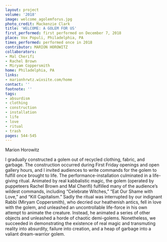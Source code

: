 ```yaml
---
layout: project
volume: '2018'
image: welcome_agolemforus.jpg
photo_credit: Mackenzie Clark
title: 'WELCOME: A GOLEM FOR US'
first_performed: first performed on December 7, 2018
place: Vox Populi, Philadelphia, PA
times_performed: performed once in 2018
contributor: MARION HOROWITZ
collaborators:
- Mal Cherifi
- Rachel Brown
- Miryam Coppersmith
home: Philadelphia, PA
links:
- marionhrwtz.wixsite.com/home
contact: ''
footnote: ''
tags:
- absurdism
- clothing
- construction
- installation
- life
- love
- ritual
- trash
pages: 544-545
---
```




Marion Horowitz

I gradually constructed a golem out of recycled clothing, fabric, and garbage. The construction occurred during First Friday openings and open gallery hours, and I invited audiences to write commands for the golem to fulfill once brought to life. The performance-installation culminated in a life-giving ritual. Animated by real kabbalistic magic, the golem (operated by puppeteers Rachel Brown and Mal Cherifi) fulfilled many of the audience’s wildest commands, including “Celebrate Witches,” “Eat Our Shame with Love,” and “Kill Capitalism.” Sadly the ritual was interrupted by our indignant Rabbi (Miryam Coppersmith), who decried our heathenish antics, fell in love with the golem, and unleashed an uncontrollable life-force in his own attempt to animate the creature. Instead, he animated a series of other objects and unleashed a horde of chaotic demi-golems. Nonetheless, we succeeded in demonstrating the existence of real magic and transmuting reality into absurdity, failure into creation, and a heap of garbage into a valiant dream-warrior golem.
